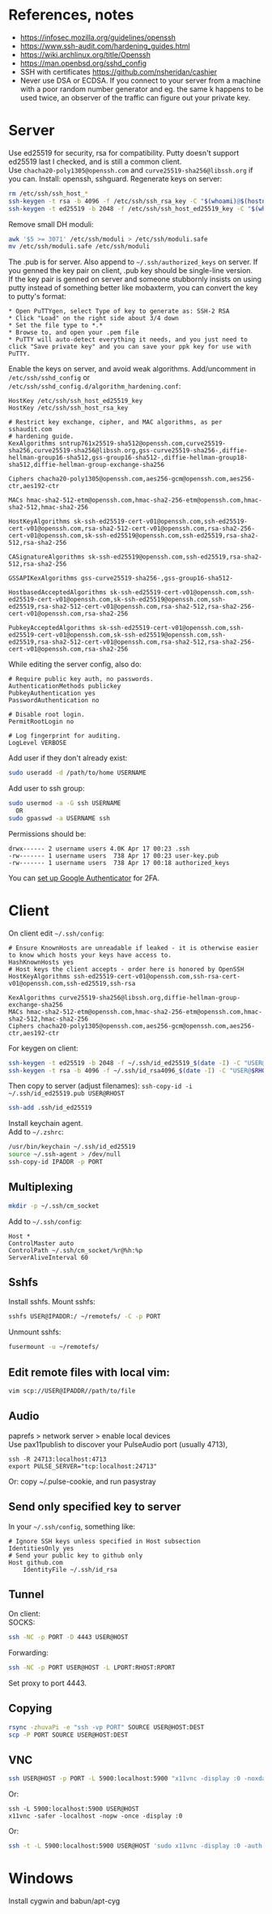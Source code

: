 # References, notes
* https://infosec.mozilla.org/guidelines/openssh
* https://www.ssh-audit.com/hardening_guides.html
* https://wiki.archlinux.org/title/Openssh
* https://man.openbsd.org/sshd_config
* SSH with certificates
  https://github.com/nsheridan/cashier
* Never use DSA or ECDSA. If you connect to your server from a machine with a poor random number generator and eg. the same k happens to be used twice, an observer of the traffic can figure out your private key.

# Server
Use ed25519 for security, rsa for compatibility. Putty doesn't support ed25519 last I checked, and is still a common client.  
Use `chacha20-poly1305@openssh.com` and `curve25519-sha256@libssh.org` if you can.
Install: openssh, sshguard. 
Regenerate keys on server:  

```sh
rm /etc/ssh/ssh_host_*
ssh-keygen -t rsa -b 4096 -f /etc/ssh/ssh_rsa_key -C "$(whoami)@$(hostname)-$(date -I)" -a 512
ssh-keygen -t ed25519 -b 2048 -f /etc/ssh/ssh_host_ed25519_key -C "$(whoami)@$(hostname)-$(date -I)"
```

Remove small DH moduli:

```sh
awk '$5 >= 3071' /etc/ssh/moduli > /etc/ssh/moduli.safe
mv /etc/ssh/moduli.safe /etc/ssh/moduli
```

The .pub is for server. Also append to `~/.ssh/authorized_keys` on server.
If you genned the key pair on client, .pub key should be single-line version.  
If the key pair is genned on server and someone stubbornly insists on using putty instead of something better like mobaxterm, you can convert the key to putty's format:  

    * Open PuTTYgen, select Type of key to generate as: SSH-2 RSA
	* Click "Load" on the right side about 3/4 down
	* Set the file type to *.*
	* Browse to, and open your .pem file
	* PuTTY will auto-detect everything it needs, and you just need to click "Save private key" and you can save your ppk key for use with PuTTY.

Enable the keys on server, and avoid weak algorithms. Add/uncomment in `/etc/ssh/sshd_config` or `/etc/ssh/sshd_config.d/algorithm_hardening.conf`:

```
HostKey /etc/ssh/ssh_host_ed25519_key
HostKey /etc/ssh/ssh_host_rsa_key

# Restrict key exchange, cipher, and MAC algorithms, as per sshaudit.com
# hardening guide.
KexAlgorithms sntrup761x25519-sha512@openssh.com,curve25519-sha256,curve25519-sha256@libssh.org,gss-curve25519-sha256-,diffie-hellman-group16-sha512,gss-group16-sha512-,diffie-hellman-group18-sha512,diffie-hellman-group-exchange-sha256

Ciphers chacha20-poly1305@openssh.com,aes256-gcm@openssh.com,aes256-ctr,aes192-ctr

MACs hmac-sha2-512-etm@openssh.com,hmac-sha2-256-etm@openssh.com,hmac-sha2-512,hmac-sha2-256

HostKeyAlgorithms sk-ssh-ed25519-cert-v01@openssh.com,ssh-ed25519-cert-v01@openssh.com,rsa-sha2-512-cert-v01@openssh.com,rsa-sha2-256-cert-v01@openssh.com,sk-ssh-ed25519@openssh.com,ssh-ed25519,rsa-sha2-512,rsa-sha2-256

CASignatureAlgorithms sk-ssh-ed25519@openssh.com,ssh-ed25519,rsa-sha2-512,rsa-sha2-256

GSSAPIKexAlgorithms gss-curve25519-sha256-,gss-group16-sha512-

HostbasedAcceptedAlgorithms sk-ssh-ed25519-cert-v01@openssh.com,ssh-ed25519-cert-v01@openssh.com,sk-ssh-ed25519@openssh.com,ssh-ed25519,rsa-sha2-512-cert-v01@openssh.com,rsa-sha2-512,rsa-sha2-256-cert-v01@openssh.com,rsa-sha2-256

PubkeyAcceptedAlgorithms sk-ssh-ed25519-cert-v01@openssh.com,ssh-ed25519-cert-v01@openssh.com,sk-ssh-ed25519@openssh.com,ssh-ed25519,rsa-sha2-512-cert-v01@openssh.com,rsa-sha2-512,rsa-sha2-256-cert-v01@openssh.com,rsa-sha2-256
```

While editing the server config, also do:

```
# Require public key auth, no passwords.
AuthenticationMethods publickey
PubkeyAuthentication yes
PasswordAuthentication no

# Disable root login.
PermitRootLogin no

# Log fingerprint for auditing.
LogLevel VERBOSE
```

Add user if they don't already exist:

```sh
sudo useradd -d /path/to/home USERNAME  
```

Add user to ssh group:

```sh
sudo usermod -a -G ssh USERNAME
  OR
sudo gpasswd -a USERNAME ssh  
```

Permissions should be:

```
drwx------ 2 username users 4.0K Apr 17 00:23 .ssh
-rw------- 1 username users  738 Apr 17 00:23 user-key.pub
-rw------- 1 username users  738 Apr 17 00:18 authorized_keys
```

You can [set up Google Authenticator](https://wiki.archlinux.org/index.php/Google_Authenticator) for 2FA.

# Client
On client edit `~/.ssh/config`:

```
# Ensure KnownHosts are unreadable if leaked - it is otherwise easier to know which hosts your keys have access to.
HashKnownHosts yes
# Host keys the client accepts - order here is honored by OpenSSH
HostKeyAlgorithms ssh-ed25519-cert-v01@openssh.com,ssh-rsa-cert-v01@openssh.com,ssh-ed25519,ssh-rsa

KexAlgorithms curve25519-sha256@libssh.org,diffie-hellman-group-exchange-sha256
MACs hmac-sha2-512-etm@openssh.com,hmac-sha2-256-etm@openssh.com,hmac-sha2-512,hmac-sha2-256
Ciphers chacha20-poly1305@openssh.com,aes256-gcm@openssh.com,aes256-ctr,aes192-ctr
```

For keygen on client:  

```sh
ssh-keygen -t ed25519 -b 2048 -f ~/.ssh/id_ed25519_$(date -I) -C "USER@RHOST-$(date -I)"
ssh-keygen -t rsa -b 4096 -f ~/.ssh/id_rsa4096_$(date -I) -C "USER@$RHOST-$(date -I)" -a 512
```

Then copy to server (adjust filenames):
`ssh-copy-id -i ~/.ssh/id_ed25519.pub USER@RHOST`

```sh
ssh-add .ssh/id_ed25519  
```

Install keychain agent.  
Add to `~/.zshrc`:

```sh
/usr/bin/keychain ~/.ssh/id_ed25519
source ~/.ssh-agent > /dev/null
ssh-copy-id IPADDR -p PORT
```

## Multiplexing
```sh
mkdir -p ~/.ssh/cm_socket
```

Add to `~/.ssh/config`:

```
Host *  
ControlMaster auto  
ControlPath ~/.ssh/cm_socket/%r@%h:%p  
ServerAliveInterval 60  
```

## Sshfs
Install sshfs. Mount sshfs:

```sh
sshfs USER@IPADDR:/ ~/remotefs/ -C -p PORT  
```

Unmount sshfs:

```sh
fusermount -u ~/remotefs/  
```

## Edit remote files with local vim:
```sh
vim scp://USER@IPADDR//path/to/file
```

## Audio
paprefs > network server > enable local devices  
Use pax11publish to discover your PulseAudio port (usually 4713),

```
ssh -R 24713:localhost:4713  
export PULSE_SERVER="tcp:localhost:24713"  
```

Or: copy ~/.pulse-cookie, and run pasystray  

## Send only specified key to server
In your `~/.ssh/config`, something like:

```
# Ignore SSH keys unless specified in Host subsection
IdentitiesOnly yes
# Send your public key to github only
Host github.com
	IdentityFile ~/.ssh/id_rsa
```

## Tunnel
On client:  
SOCKS:

```sh
ssh -NC -p PORT -D 4443 USER@HOST  
```

Forwarding:

```sh
ssh -NC -p PORT USER@HOST -L LPORT:RHOST:RPORT
```

Set proxy to port 4443.

## Copying
```sh
rsync -zhuvaPi -e "ssh -vp PORT" SOURCE USER@HOST:DEST
scp -P PORT SOURCE USER@HOST:DEST
```

## VNC
```sh
ssh USER@HOST -p PORT -L 5900:localhost:5900 "x11vnc -display :0 -noxdamage"  
```

Or:
```
ssh -L 5900:localhost:5900 USER@HOST  
x11vnc -safer -localhost -nopw -once -display :0  
```

Or:
```sh
ssh -t -L 5900:localhost:5900 USER@HOST 'sudo x11vnc -display :0 -auth /home/USER/.Xauthority'  
```

# Windows
Install cygwin and babun/apt-cyg

